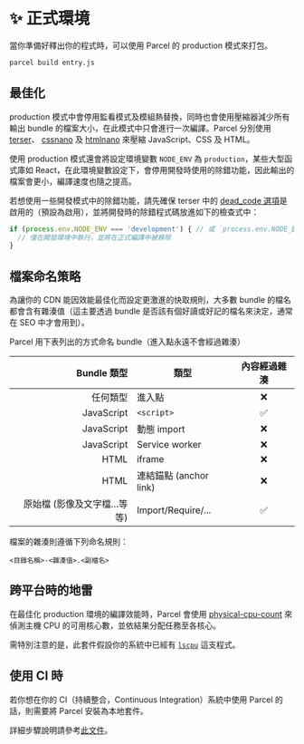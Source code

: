 # ✨ 正式環境

當你準備好釋出你的程式時，可以使用 Parcel 的 production 模式來打包。

```bash
parcel build entry.js
```

## 最佳化

production 模式中會停用監看模式及模組熱替換，同時也會使用壓縮器減少所有輸出 bundle 的檔案大小，在此模式中只會進行一次編譯。Parcel 分別使用 [terser](https://github.com/fabiosantoscode/terser)、 [cssnano](http://cssnano.co) 及 [htmlnano](https://github.com/posthtml/htmlnano) 來壓縮 JavaScript、CSS 及 HTML。

使用 production 模式還會將設定環境變數 `NODE_ENV` 為 `production`，某些大型函式庫如 React，在此環境變數設定下，會停用開發時使用的除錯功能，因此輸出的檔案會更小，編譯速度也隨之提高。

若想使用一些開發模式中的除錯功能，請先確保 terser 中的 [dead_code 選項](https://github.com/terser-js/terser#compress-options)是啟用的（預設為啟用），並將開發時的除錯程式碼放進如下的檢查式中：

```js
if (process.env.NODE_ENV === 'development') { // 或 `process.env.NODE_ENV !== 'production'`
  // 僅在開發環境中執行，並將在正式編譯中被移除
}
```

## 檔案命名策略

為讓你的 CDN 能因效能最佳化而設定更激進的快取規則，大多數 bundle 的檔名都會含有雜湊值（這主要透過 bundle 是否該有個好讀或好記的檔名來決定，通常在 SEO 中才會用到）。

Parcel 用下表列出的方式命名 bundle（進入點永遠不會經過雜湊）

|                Bundle 類型 | 類型                   | 內容經過雜湊 |
| -------------------------: | ---------------------- | :----------: |
|                   任何類型 | 進入點                 |      ❌      |
|                 JavaScript | `<script>`             |      ✅      |
|                 JavaScript | 動態 import            |      ❌      |
|                 JavaScript | Service worker         |      ❌      |
|                       HTML | iframe                 |      ❌      |
|                       HTML | 連結錨點 (anchor link) |      ❌      |
| 原始檔 (影像及文字檔…等等) | Import/Require/...     |      ✅      |

檔案的雜湊則遵循下列命名規則：

`<目錄名稱>-<雜湊值>.<副檔名>`

## 跨平台時的地雷

在最佳化 production 環境的編譯效能時，Parcel 會使用 [physical-cpu-count](https://www.npmjs.com/package/physical-cpu-count) 來偵測主機 CPU 的可用核心數，並依結果分配任務至各核心。

需特別注意的是，此套件假設你的系統中已經有 [`lscpu`](http://manpages.courier-mta.org/htmlman1/lscpu.1.html) 這支程式。

## 使用 CI 時

若你想在你的 CI（持續整合，Continuous Integration）系統中使用 Parcel 的話，則需要將 Parcel 安裝為本地套件。

詳細步驟說明請參考[此文件](getting_started.html#將-parcel-加入至你的專案)。
